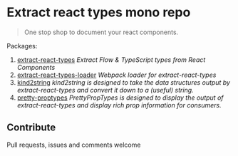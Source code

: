 # Extract react types mono repo

> One stop shop to document your react components.

Packages:

1. [extract-react-types](./packages/extract-react-types) _Extract Flow & TypeScript types from React Components_
2. [extract-react-types-loader](./packages/extract-react-types-loader) _Webpack loader for extract-react-types_
3. [kind2string](./packages/kind2string) _kind2string is designed to take the data structures output by extract-react-types and convert it down to a (useful) string._
4. [pretty-proptypes](./packages/pretty-proptypes) _PrettyPropTypes is designed to display the output of extract-react-types and display rich prop information for consumers._

## Contribute

Pull requests, issues and comments welcome
